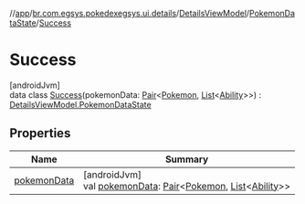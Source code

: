 //[app](../../../../../index.md)/[br.com.egsys.pokedexegsys.ui.details](../../../index.md)/[DetailsViewModel](../../index.md)/[PokemonDataState](../index.md)/[Success](index.md)

# Success

[androidJvm]\
data class [Success](index.md)(pokemonData: [Pair](https://kotlinlang.org/api/latest/jvm/stdlib/kotlin/-pair/index.html)&lt;[Pokemon](../../../../br.com.egsys.pokedexegsys.data.model.storage/-pokemon/index.md), [List](https://kotlinlang.org/api/latest/jvm/stdlib/kotlin.collections/-list/index.html)&lt;[Ability](../../../../br.com.egsys.pokedexegsys.data.model.storage/-ability/index.md)&gt;&gt;) : [DetailsViewModel.PokemonDataState](../index.md)

## Properties

| Name | Summary |
|---|---|
| [pokemonData](pokemon-data.md) | [androidJvm]<br>val [pokemonData](pokemon-data.md): [Pair](https://kotlinlang.org/api/latest/jvm/stdlib/kotlin/-pair/index.html)&lt;[Pokemon](../../../../br.com.egsys.pokedexegsys.data.model.storage/-pokemon/index.md), [List](https://kotlinlang.org/api/latest/jvm/stdlib/kotlin.collections/-list/index.html)&lt;[Ability](../../../../br.com.egsys.pokedexegsys.data.model.storage/-ability/index.md)&gt;&gt; |

